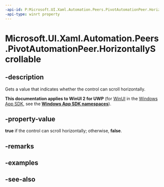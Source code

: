 ```yaml
---
-api-id: P:Microsoft.UI.Xaml.Automation.Peers.PivotAutomationPeer.HorizontallyScrollable
-api-type: winrt property
---
```


<!-- Property syntax
public bool HorizontallyScrollable { get; }
-->

# Microsoft.UI.Xaml.Automation.Peers.PivotAutomationPeer.HorizontallyScrollable

## -description
Gets a value that indicates whether the control can scroll horizontally.

**This documentation applies to WinUI 2 for UWP** (for [WinUI](/windows/apps/winui/winui3/) in the [Windows App SDK](/windows/apps/windows-app-sdk/), see the **[Windows App SDK namespaces](/windows/windows-app-sdk/api/winrt/)**).

## -property-value
**true** if the control can scroll horizontally; otherwise, **false**.

## -remarks

## -examples

## -see-also
